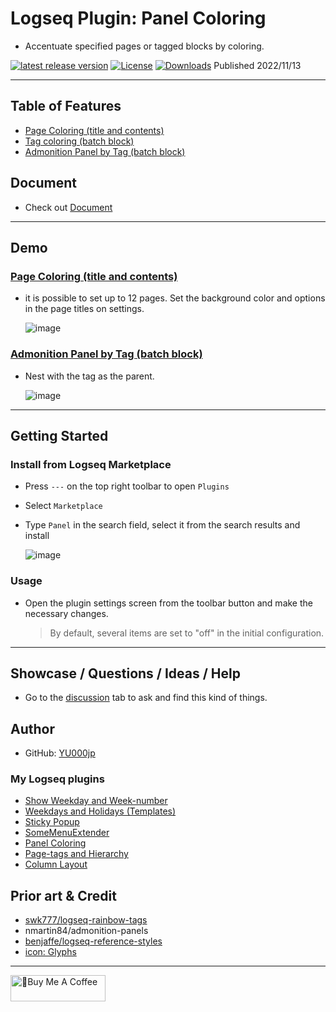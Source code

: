 # Logseq Plugin: Panel Coloring

- Accentuate specified pages or tagged blocks by coloring.

[![latest release version](https://img.shields.io/github/v/release/YU000jp/logseq-plugin-panel-coloring)](https://github.com/YU000jp/logseq-plugin-panel-coloring/releases)
[![License](https://img.shields.io/github/license/YU000jp/logseq-plugin-panel-coloring?color=blue)](https://github.com/YU000jp/logseq-plugin-panel-coloring/blob/main/LICENSE)
[![Downloads](https://img.shields.io/github/downloads/YU000jp/logseq-plugin-panel-coloring/total.svg)](https://github.com/YU000jp/logseq-plugin-panel-coloring/releases)
 Published 2022/11/13

---

## Table of Features

- [Page Coloring (title and contents)](https://github.com/YU000jp/logseq-plugin-panel-coloring/wiki/English-Document#page-coloring-title-and-contents)
- [Tag coloring (batch block)](https://github.com/YU000jp/logseq-plugin-panel-coloring/wiki/English-Document#tag-coloring-batch-block)
- [Admonition Panel by Tag (batch block)](https://github.com/YU000jp/logseq-plugin-panel-coloring/wiki/English-Document#admonition-panel-by-tag)

## Document

- Check out [Document](https://github.com/YU000jp/logseq-plugin-panel-coloring/wiki/English-Document#admonition-panel-by-tag)

---

## Demo

### [Page Coloring (title and contents)](https://github.com/YU000jp/logseq-plugin-panel-coloring/wiki/English-Document#admonition-panel-by-tag)

- it is possible to set up to 12 pages. Set the background color and options in the page titles on settings.

   ![image](https://user-images.githubusercontent.com/111847207/224817899-44220e25-3c28-4ea6-9f9a-5892241df95a.gif)

### [Admonition Panel by Tag (batch block)](https://github.com/YU000jp/logseq-plugin-panel-coloring/wiki/English-Document#admonition-panel-by-tag)

- Nest with the tag as the parent.

   ![image](https://user-images.githubusercontent.com/111847207/207467377-e307a412-b9c1-4889-b110-3f69e3f00007.png)

---

## Getting Started

### Install from Logseq Marketplace

- Press `---` on the top right toolbar to open `Plugins`

- Select `Marketplace`

- Type `Panel` in the search field, select it from the search results and install

   ![image](https://user-images.githubusercontent.com/111847207/229359195-84732952-d385-4689-af1e-2cc7cc9d491f.png)

### Usage

- Open the plugin settings screen from the toolbar button and make the necessary changes.
   > By default, several items are set to "off" in the initial configuration.

---

## Showcase / Questions / Ideas / Help

- Go to the [discussion](https://github.com/YU000jp/logseq-plugin-some-menu-extender/discussions) tab to ask and find this kind of things.

## Author

* GitHub: [YU000jp](https://github.com/YU000jp)

### My Logseq plugins

- [Show Weekday and Week-number](https://github.com/YU000jp/logseq-plugin-show-weekday-and-week-number)
- [Weekdays and Holidays (Templates)](https://github.com/YU000jp/logseq-plugin-weekdays-and-weekends)
- [Sticky Popup](https://github.com/YU000jp/logseq-plugin-sticky-popup)
- [SomeMenuExtender](https://github.com/YU000jp/logseq-plugin-some-menu-extender)
- [Panel Coloring](https://github.com/YU000jp/logseq-plugin-panel-coloring)
- [Page-tags and Hierarchy](https://github.com/YU000jp/logseq-page-tags-and-hierarchy)
- [Column Layout](https://github.com/YU000jp/Logseq-column-Layout)

## Prior art & Credit

- [swk777/logseq-rainbow-tags](https://github.com/swk777/logseq-rainbow-tags)
- nmartin84/admonition-panels
- [benjaffe/logseq-reference-styles](https://github.com/benjaffe/logseq-reference-styles)
- [icon: Glyphs](https://glyphs.fyi/dir?i=venn&v=poly&w)

---

<a href="https://www.buymeacoffee.com/yu000japan" target="_blank"><img src="https://cdn.buymeacoffee.com/buttons/v2/default-violet.png" alt="🍌Buy Me A Coffee" style="height: 42px;width: 152px" ></a>
